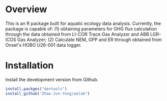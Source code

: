 # Overview
This is an R package built for aquatic ecology data analysis. Currently, the package is capable of: (1) obtaining parameters for GHG flux calculation through the data obtained from LI-COR Trace Gas Analyzer and ABB LGR-ICOS Gas Analyzer; (2) Calculate NEM, GPP and ER through obtained from Onset's HOBO U26-001 data logger.

# Installation

Install the development version from Github.

```R
install.packges("devtools")
install_github("Zhao-Jun-Yong/aelab")
```
